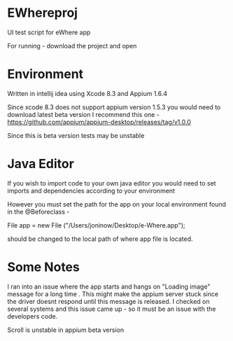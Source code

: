 # EWhereproj
UI test script for eWhere app

For running - 
download the project and open 

# Environment 
Written in intellij idea using Xcode 8.3 and Appium 1.6.4

Since xcode 8.3 does not support appium version 1.5.3 you would need to download latest beta version 
I recommend this one - https://github.com/appium/appium-desktop/releases/tag/v1.0.0

Since this is beta version tests may be unstable 

# Java Editor 

If you wish to import code to your own java editor you would need to set imports and dependencies according to your environment

However you must set the path for the app on your local environment found in the @Beforeclass -

File app = new File ("/Users/joninow/Desktop/e-Where.app");

should be changed to the local path of where app file is located.

# Some Notes

I ran into an issue where the app starts and hangs on "Loading image" message for a long time . This might make the appium server stuck
since the driver doesnt respond until this message is released. 
I checked on several systems and this issue came up - so it must be an issue with the developers code.

Scroll is unstable in appium beta version 
